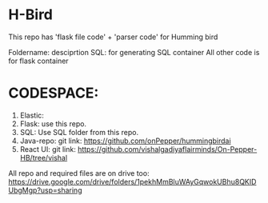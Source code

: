 # H-Bird

This repo has 'flask file code' + 'parser code' for Humming bird

Foldername: desciprtion
SQL: for generating SQL container
All other code is for flask container

# CODESPACE:
1. Elastic: 
2. Flask: use this repo.
3. SQL: Use SQL folder from this repo.
4. Java-repo: git link: https://github.com/onPepper/hummingbirdai
5. React UI: git link: https://github.com/vishalgadiyaflairminds/On-Pepper-HB/tree/vishal


All repo and required files are on drive too:
https://drive.google.com/drive/folders/1pekhMmBluWAyGqwokUBhu8QKIDUbgMgp?usp=sharing

